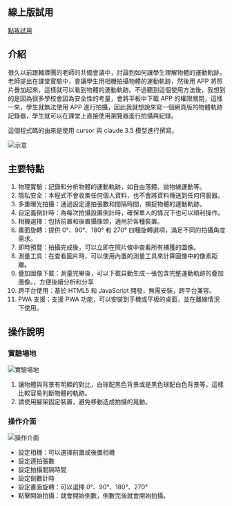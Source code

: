 ## 線上版試用
[點我試用](https://michaelpig0912.github.io/sideProject/MPsci/persistenceVision_V101.html)

## 介紹

很久以前跟輔導團的老師的共備會議中，討論到如何讓學生理解物體的運動軌跡。老師提出在課堂實驗中，會讓學生用相機拍攝物體的運動軌跡，然後用 APP 將照片疊加起來，這樣就可以看到物體的運動軌跡。不過聽到這個使用方法後，我想到的是因為很多學校會因為安全性的考量，會將平板中下載 APP 的權限關閉，這樣一來，學生就無法使用 APP 進行拍攝，因此我就想說來寫一個網頁版的物體軌跡記錄器，學生就可以在課堂上直接使用瀏覽器進行拍攝與紀錄。

這個程式碼的由來是使用 cursor 與 claude 3.5 模型進行撰寫。

  ![示意](https://michaelpig0912.github.io/2024/10/19/MPsci-persistenceVision/result_2.webp)

## 主要特點

1. 物理實驗：記錄和分析物體的運動軌跡，如自由落體、拋物線運動等。
2. 隱私安全：本程式不會收集任何個人資料，也不會將資料傳送到任何伺服器。
3. 多重曝光拍攝：通過設定連拍張數和間隔時間，捕捉物體的運動軌跡。
4. 自定義倒計時：為每次拍攝設置倒計時，確保單人的情況下也可以順利操作。
5. 相機選擇：包括前置和後置攝像頭，適用於各種裝置。
6. 畫面旋轉：提供 0°、90°、180° 和 270° 四種旋轉選項，滿足不同的拍攝角度需求。
7. 即時預覽：拍攝完成後，可以立即在照片條中查看所有捕獲的圖像。
8. 測量工具：在查看圖片時，可以使用內置的測量工具來計算圖像中的像素距離。
9. 疊加圖像下載：測量完畢後，可以下載自動生成一張包含完整運動軌跡的疊加圖像。，方便後續分析和分享
10. 跨平台使用：基於 HTML5 和 JavaScript 開發，無需安裝，跨平台兼容。
11. PWA 支援：支援 PWA 功能，可以安裝到手機或平板的桌面，並在離線情況下使用。

## 操作說明
### 實驗場地
  ![實驗場地](https://michaelpig0912.github.io/2024/10/19/MPsci-persistenceVision/stage.webp)
1. 讓物體與背景有明顯的對比，白球配黑色背景或是黑色球配白色背景等，這樣比較容易判斷物體的軌跡。
2. 請使用腳架固定裝置，避免移動造成拍攝的晃動。

### 操作介面
  ![操作介面](https://michaelpig0912.github.io/2024/10/19/MPsci-persistenceVision/cover.webp)
- 設定相機：可以選擇前置或後置相機
- 設定連拍張數
- 設定拍攝間隔時間
- 設定倒數計時
- 設定畫面旋轉：可以選擇 0°、90°、180°、270°
- 點擊開始拍攝：就會開始倒數，倒數完後就會開始拍攝。

